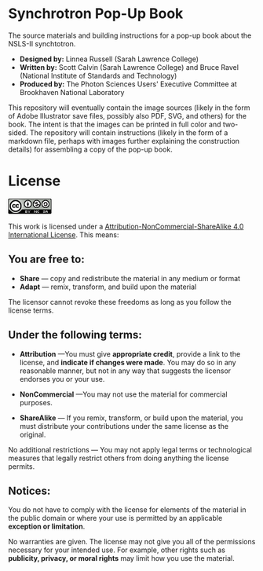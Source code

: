 Synchrotron Pop-Up Book
=======================

The source materials and building instructions for a pop-up book about
the NSLS-II synchtotron.

 * **Designed by:** Linnea Russell (Sarah Lawrence College)
 * **Written by:** Scott Calvin (Sarah Lawrence College) and Bruce
   Ravel (National Institute of Standards and Technology)
 * **Produced by:** The Photon Sciences Users' Executive Committee at
   Brookhaven National Laboratory

This repository will eventually contain the image sources (likely in
the form of Adobe Illustrator save files, possibly also PDF, SVG, and
others) for the book.  The intent is that the images can be printed in
full color and two-sided.  The repository will contain instructions
(likely in the form of a markdown file, perhaps with images further
explaining the construction details) for assembling a copy of the
pop-up book.

# License #

![CC-BY-NC-SA](88x31.png)

This work is licensed under a
[Attribution-NonCommercial-ShareAlike 4.0 International License](http://creativecommons.org/licenses/by-nc-sa/4.0/legalcode).
This means:

## You are free to:

 * **Share** &mdash; copy and redistribute the material in any medium
     or format
 * **Adapt** &mdash; remix, transform, and build upon the material

The licensor cannot revoke these freedoms as long as you follow the
license terms.

## Under the following terms:

 * **Attribution** &mdash;You must give **appropriate credit**,
   provide a link to the license, and **indicate if changes were
   made**. You may do so in any reasonable manner, but not in any way
   that suggests the licensor endorses you or your use.

 * **NonCommercial** &mdash;You may not use the material for commercial
   purposes.

 * **ShareAlike** &mdash; If you remix, transform, or build upon the
   material, you must distribute your contributions under the same
   license as the original.

No additional restrictions — You may not apply legal terms or
technological measures that legally restrict others from doing
anything the license permits.

## Notices:

You do not have to comply with the license for elements of the
material in the public domain or where your use is permitted by an
applicable **exception or limitation**.  
	
No warranties are given. The license may not give you all of the
permissions necessary for your intended use. For example, other rights
such as **publicity, privacy, or moral rights** may limit how you use the
material. 

	
